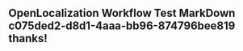 <properties
ms.topic="hero-topic"
ms.test1="hero-topic"
ms.test2="test"/>


## OpenLocalization Workflow Test MarkDown c075ded2-d8d1-4aaa-bb96-874796bee819 thanks!



<!--HONumber=Aug16_HO3-->


